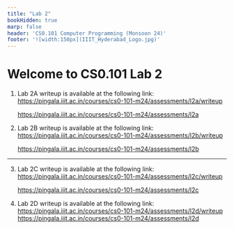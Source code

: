 ```yaml
---
title: "Lab 2"
bookHidden: true
marp: false
header: 'CS0.101 Computer Programming (Monsoon 24)'
footer: '![width:150px](IIIT_Hyderabad_Logo.jpg)'
---
```


# Welcome to CS0.101 Lab 2

1. Lab 2A writeup is available at the following link: 
    https://pingala.iiit.ac.in/courses/cs0-101-m24/assessments/l2a/writeup

    https://pingala.iiit.ac.in/courses/cs0-101-m24/assessments/l2a

2. Lab 2B writeup is available at the following link: 
    https://pingala.iiit.ac.in/courses/cs0-101-m24/assessments/l2b/writeup

    https://pingala.iiit.ac.in/courses/cs0-101-m24/assessments/l2b
--- 

3. Lab 2C writeup is available at the following link:
    https://pingala.iiit.ac.in/courses/cs0-101-m24/assessments/l2c/writeup

    https://pingala.iiit.ac.in/courses/cs0-101-m24/assessments/l2c

3. Lab 2D writeup is available at the following link:
    https://pingala.iiit.ac.in/courses/cs0-101-m24/assessments/l2d/writeup
    https://pingala.iiit.ac.in/courses/cs0-101-m24/assessments/l2d
